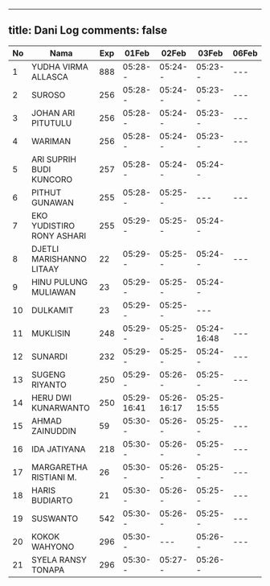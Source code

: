 
---
title: Dani Log
comments: false
---

| No | Nama | Exp | 01Feb | 02Feb | 03Feb | 06Feb |
|-----|-----|-----|-----|-----|-----|-----|
| 1 | YUDHA VIRMA ALLASCA | 888 | 05:28-- | 05:24-- | 05:23-- | --- |
| 2 | SUROSO | 256 | 05:28-- | 05:24-- | 05:23-- | --- |
| 3 | JOHAN ARI PITUTULU | 256 | 05:28-- | 05:24-- | 05:23-- | --- |
| 4 | WARIMAN | 256 | 05:28-- | 05:24-- | 05:23-- | --- |
| 5 | ARI SUPRIH BUDI KUNCORO | 257 | 05:28-- | 05:24-- | 05:24-- |
| 6 | PITHUT GUNAWAN | 255 | 05:28-- | 05:25-- | --- | --- |
| 7 | EKO YUDISTIRO RONY ASHARI | 255 | 05:29-- | 05:25-- | 05:24-- |
| 8 | DJETLI MARISHANNO LITAAY | 22 | 05:29-- | 05:25-- | 05:24-- | --- |
| 9 | HINU PULUNG MULIAWAN | 23 | 05:29-- | 05:25-- | 05:24-- |
| 10 | DULKAMIT | 23 | 05:29-- | 05:25-- | --- |
| 11 | MUKLISIN | 248 | 05:29-- | 05:25-- | 05:24-16:48 | --- |
| 12 | SUNARDI | 232 | 05:29-- | 05:25-- | 05:24-- | --- |
| 13 | SUGENG RIYANTO | 250 | 05:29-- | 05:26-- | 05:25-- | --- |
| 14 | HERU DWI KUNARWANTO | 250 | 05:29-16:41 | 05:26-16:17 | 05:25-15:55 |
| 15 | AHMAD ZAINUDDIN | 59 | 05:30-- | 05:26-- | 05:25-- | --- |
| 16 | IDA JATIYANA | 218 | 05:30-- | 05:26-- | 05:25-- | --- |
| 17 | MARGARETHA RISTIANI M. | 26 | 05:30-- | 05:26-- | 05:25-- | --- |
| 18 | HARIS BUDIARTO | 21 | 05:30-- | 05:26-- | 05:25-- | --- |
| 19 | SUSWANTO | 542 | 05:30-- | 05:26-- | 05:25-- | --- |
| 20 | KOKOK WAHYONO | 296 | 05:30-- | --- | 05:26-- | --- |
| 21 | SYELA RANSY TONAPA | 296 | 05:30-- | 05:27-- | 05:26-- |
